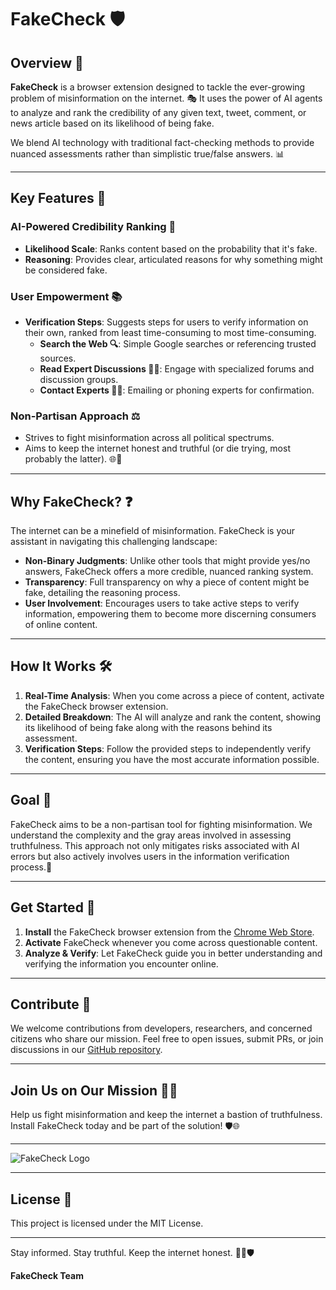 # FakeCheck 🛡️

## Overview 🌟

**FakeCheck** is a browser extension designed to tackle the ever-growing problem of misinformation on the internet. 🎭 It uses the power of AI agents to analyze and rank the credibility of any given text, tweet, comment, or news article based on its likelihood of being fake.

We blend AI technology with traditional fact-checking methods to provide nuanced assessments rather than simplistic true/false answers. 📊

---

## Key Features 🔑

### AI-Powered Credibility Ranking 🤖

- **Likelihood Scale**: Ranks content based on the probability that it's fake.
- **Reasoning**: Provides clear, articulated reasons for why something might be considered fake.

### User Empowerment 📚

- **Verification Steps**: Suggests steps for users to verify information on their own, ranked from least time-consuming to most time-consuming.
  - **Search the Web 🔍**: Simple Google searches or referencing trusted sources.
  - **Read Expert Discussions 🧑‍🏫**: Engage with specialized forums and discussion groups.
  - **Contact Experts 📧📞**: Emailing or phoning experts for confirmation.

### Non-Partisan Approach ⚖️

- Strives to fight misinformation across all political spectrums.
- Aims to keep the internet honest and truthful (or die trying, most probably the latter). 🌐👻

---

## Why FakeCheck? ❓

The internet can be a minefield of misinformation. FakeCheck is your assistant in navigating this challenging landscape:
- **Non-Binary Judgments**: Unlike other tools that might provide yes/no answers, FakeCheck offers a more credible, nuanced ranking system.
- **Transparency**: Full transparency on why a piece of content might be fake, detailing the reasoning process.
- **User Involvement**: Encourages users to take active steps to verify information, empowering them to become more discerning consumers of online content.

---

## How It Works 🛠️

1. **Real-Time Analysis**: When you come across a piece of content, activate the FakeCheck browser extension.
2. **Detailed Breakdown**: The AI will analyze and rank the content, showing its likelihood of being fake along with the reasons behind its assessment.
3. **Verification Steps**: Follow the provided steps to independently verify the content, ensuring you have the most accurate information possible.

---

## Goal 🎯

FakeCheck aims to be a non-partisan tool for fighting misinformation. We understand the complexity and the gray areas involved in assessing truthfulness. This approach not only mitigates risks associated with AI errors but also actively involves users in the information verification process.🚀

---

## Get Started 🚀

1. **Install** the FakeCheck browser extension from the [Chrome Web Store](#).
2. **Activate** FakeCheck whenever you come across questionable content.
3. **Analyze & Verify**: Let FakeCheck guide you in better understanding and verifying the information you encounter online.

---

## Contribute 🤝

We welcome contributions from developers, researchers, and concerned citizens who share our mission. Feel free to open issues, submit PRs, or join discussions in our [GitHub repository](#).

---

## Join Us on Our Mission 🕵️‍♂️

Help us fight misinformation and keep the internet a bastion of truthfulness. Install FakeCheck today and be part of the solution! 🛡️🌐

---

![FakeCheck Logo](#)

---

## License 📜

This project is licensed under the MIT License.

---

Stay informed. Stay truthful. Keep the internet honest. 🕵️‍♀️🛡️

**FakeCheck Team**

